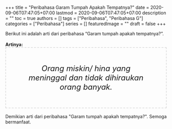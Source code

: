 +++
title = "Peribahasa Garam Tumpah Apakah Tempatnya?"
date = 2020-09-06T07:47:05+07:00
lastmod = 2020-09-06T07:47:05+07:00
description = ""
toc = true
authors = []
tags = ["Peribahasa", "Peribahasa G"]
categories = ["Peribahasa"]
series = []
featuredImage = ""
draft = false
+++

<div dir="ltr" style="text-align: left;" trbidi="on"><div style="text-align: justify;">Berikut ini adalah arti dari peribahasa “Garam tumpah apakah tempatnya?”.</div><br /><div style="text-align: justify;"><b>Artinya:</b></div><div style="border: 2px dashed #ddd; font-size: 24px; height: auto; margin: 0 auto; padding: 50px; text-align: center; width: auto;"><i>Orang miskin/ hina yang meninggal dan tidak dihiraukan orang banyak.</i></div>
<br /><div style="text-align: justify;">Demikian arti dari peribahasa "Garam tumpah apakah tempatnya?". Semoga bermanfaat. </div></div>
